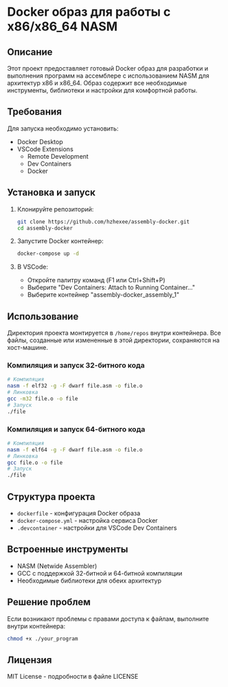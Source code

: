 # Docker образ для работы с x86/x86_64 NASM

## Описание
Этот проект предоставляет готовый Docker образ для разработки и выполнения программ на ассемблере с использованием NASM для архитектур x86 и x86_64. Образ содержит все необходимые инструменты, библиотеки и настройки для комфортной работы.

## Требования
Для запуска необходимо установить:
- Docker Desktop
- VSCode Extensions
  - Remote Development
  - Dev Containers
  - Docker

## Установка и запуск
1. Клонируйте репозиторий:
   ```bash
   git clone https://github.com/hzhexee/assembly-docker.git
   cd assembly-docker
   ```

2. Запустите Docker контейнер:
   ```bash
   docker-compose up -d
   ```

3. В VSCode:
   - Откройте палитру команд (F1 или Ctrl+Shift+P)
   - Выберите "Dev Containers: Attach to Running Container..."
   - Выберите контейнер "assembly-docker_assembly_1"

## Использование
Директория проекта монтируется в `/home/repos` внутри контейнера. Все файлы, созданные или измененные в этой директории, сохраняются на хост-машине.

### Компиляция и запуск 32-битного кода
```bash
# Компиляция
nasm -f elf32 -g -F dwarf file.asm -o file.o
# Линковка
gcc -m32 file.o -o file
# Запуск
./file
```

### Компиляция и запуск 64-битного кода
```bash
# Компиляция
nasm -f elf64 -g -F dwarf file.asm -o file.o
# Линковка
gcc file.o -o file
# Запуск
./file
```

## Структура проекта
- `dockerfile` - конфигурация Docker образа
- `docker-compose.yml` - настройка сервиса Docker
- `.devcontainer` - настройки для VSCode Dev Containers

## Встроенные инструменты
- NASM (Netwide Assembler)
- GCC с поддержкой 32-битной и 64-битной компиляции
- Необходимые библиотеки для обеих архитектур

## Решение проблем
Если возникают проблемы с правами доступа к файлам, выполните внутри контейнера:
```bash
chmod +x ./your_program
```

## Лицензия
MIT License - подробности в файле LICENSE

